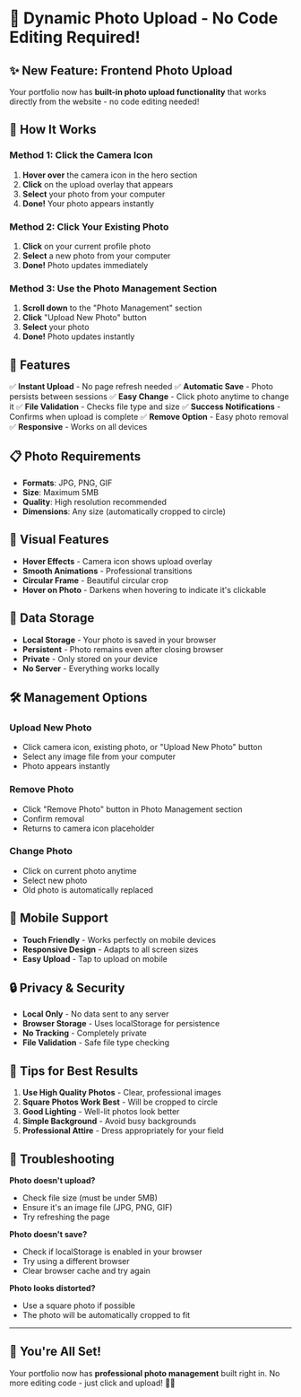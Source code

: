 # 🚀 Dynamic Photo Upload - No Code Editing Required!

## ✨ New Feature: Frontend Photo Upload

Your portfolio now has **built-in photo upload functionality** that works directly from the website - no code editing needed!

## 🎯 How It Works

### **Method 1: Click the Camera Icon**
1. **Hover over** the camera icon in the hero section
2. **Click** on the upload overlay that appears
3. **Select** your photo from your computer
4. **Done!** Your photo appears instantly

### **Method 2: Click Your Existing Photo**
1. **Click** on your current profile photo
2. **Select** a new photo from your computer
3. **Done!** Photo updates immediately

### **Method 3: Use the Photo Management Section**
1. **Scroll down** to the "Photo Management" section
2. **Click** "Upload New Photo" button
3. **Select** your photo
4. **Done!** Photo updates instantly

## 🔧 Features

✅ **Instant Upload** - No page refresh needed
✅ **Automatic Save** - Photo persists between sessions
✅ **Easy Change** - Click photo anytime to change it
✅ **File Validation** - Checks file type and size
✅ **Success Notifications** - Confirms when upload is complete
✅ **Remove Option** - Easy photo removal
✅ **Responsive** - Works on all devices

## 📋 Photo Requirements

- **Formats**: JPG, PNG, GIF
- **Size**: Maximum 5MB
- **Quality**: High resolution recommended
- **Dimensions**: Any size (automatically cropped to circle)

## 🎨 Visual Features

- **Hover Effects** - Camera icon shows upload overlay
- **Smooth Animations** - Professional transitions
- **Circular Frame** - Beautiful circular crop
- **Hover on Photo** - Darkens when hovering to indicate it's clickable

## 💾 Data Storage

- **Local Storage** - Your photo is saved in your browser
- **Persistent** - Photo remains even after closing browser
- **Private** - Only stored on your device
- **No Server** - Everything works locally

## 🛠️ Management Options

### **Upload New Photo**
- Click camera icon, existing photo, or "Upload New Photo" button
- Select any image file from your computer
- Photo appears instantly

### **Remove Photo**
- Click "Remove Photo" button in Photo Management section
- Confirm removal
- Returns to camera icon placeholder

### **Change Photo**
- Click on current photo anytime
- Select new photo
- Old photo is automatically replaced

## 📱 Mobile Support

- **Touch Friendly** - Works perfectly on mobile devices
- **Responsive Design** - Adapts to all screen sizes
- **Easy Upload** - Tap to upload on mobile

## 🔒 Privacy & Security

- **Local Only** - No data sent to any server
- **Browser Storage** - Uses localStorage for persistence
- **No Tracking** - Completely private
- **File Validation** - Safe file type checking

## 🎯 Tips for Best Results

1. **Use High Quality Photos** - Clear, professional images
2. **Square Photos Work Best** - Will be cropped to circle
3. **Good Lighting** - Well-lit photos look better
4. **Simple Background** - Avoid busy backgrounds
5. **Professional Attire** - Dress appropriately for your field

## 🚨 Troubleshooting

**Photo doesn't upload?**
- Check file size (must be under 5MB)
- Ensure it's an image file (JPG, PNG, GIF)
- Try refreshing the page

**Photo doesn't save?**
- Check if localStorage is enabled in your browser
- Try using a different browser
- Clear browser cache and try again

**Photo looks distorted?**
- Use a square photo if possible
- The photo will be automatically cropped to fit

---

## 🎉 You're All Set!

Your portfolio now has **professional photo management** built right in. No more editing code - just click and upload! 📸✨ 